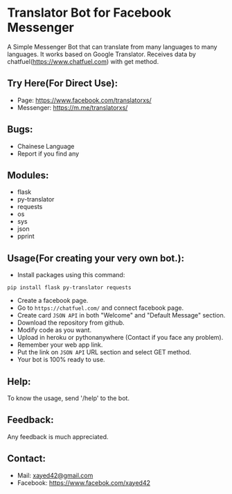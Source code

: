 # Translator Bot for Facebook Messenger

A Simple Messenger Bot that can translate from many languages to many languages. It works based on Google Translator. 
Receives data by chatfuel(https://www.chatfuel.com) with get method.


## Try Here(For Direct Use):
  * Page: https://www.facebook.com/translatorxs/
  * Messenger: https://m.me/translatorxs/


## Bugs:
  * Chainese Language
  * Report if you find any


## Modules:
  * flask
  * py-translator
  * requests
  * os
  * sys
  * json
  * pprint


## Usage(For creating your very own bot.):
  * Install packages using this command:
  ```
  pip install flask py-translator requests
  ```
  * Create a facebook page.
  * Go to `https://chatfuel.com/` and connect facebook page.
  * Create card `JSON API` in both "Welcome" and "Default Message" section.
  * Download the repository from github.
  * Modify code as you want.
  * Upload in heroku or pythonanywhere (Contact if you face any problem).
  * Remember your web app link.
  * Put the link on `JSON API` URL section and select GET method.
  * Your bot is 100% ready to use.
 

## Help:
To know the usage, send '/help' to the bot.


## Feedback:
Any feedback is much appreciated.


## Contact:
  * Mail: xayed42@gmail.com
  * Facebook: https://www.facebok.com/xayed42
